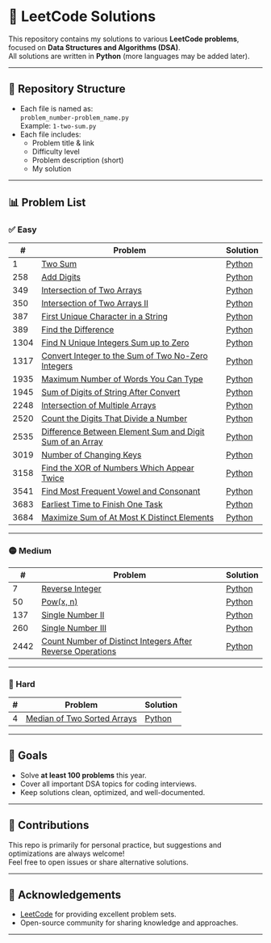 # 🧩 LeetCode Solutions

This repository contains my solutions to various **LeetCode problems**, focused on **Data Structures and Algorithms (DSA)**.  
All solutions are written in **Python** (more languages may be added later).  

---

## 📂 Repository Structure
- Each file is named as:  
  `problem_number-problem_name.py`  
  Example: `1-two-sum.py`
- Each file includes:
  - Problem title & link
  - Difficulty level
  - Problem description (short)
  - My solution

---

## 📊 Problem List

### ✅ Easy
| #   | Problem | Solution |
|----- |----------|----------|
| 1   | [Two Sum](https://leetcode.com/problems/two-sum/) | [Python](1-TwoSum.py) |
| 258 | [Add Digits](https://leetcode.com/problems/add-digits/) | [Python](258-AddDigits.py) | 
| 349 | [Intersection of Two Arrays](https://leetcode.com/problems/intersection-of-two-arrays/) | [Python](349-IntersectionofTwoArrays.py) |
| 350 | [Intersection of Two Arrays II](https://leetcode.com/problems/intersection-of-two-arrays-ii/) | [Python](350-IntersectionofTwoArraysII.py) |
| 387 | [First Unique Character in a String](https://leetcode.com/problems/first-unique-character-in-a-string/) | [Python](387-FirstUniqueCharacterInAString.py) |
| 389 | [Find the Difference](https://leetcode.com/problems/find-the-difference/) | [Python](389-FindtheDifference.py) |
| 1304 | [Find N Unique Integers Sum up to Zero](https://leetcode.com/problems/find-n-unique-integers-sum-up-to-zero/) | [Python](1304-Find_N_UniqueIntegersSumUpToZero.py) |
| 1317 | [Convert Integer to the Sum of Two No-Zero Integers](https://leetcode.com/problems/convert-integer-to-the-sum-of-two-no-zero-integers/) | [Python](1317-ConvertIntegerToTheSumofTwoNo-ZeroIntegers.py) |
| 1935 | [Maximum Number of Words You Can Type](https://leetcode.com/problems/maximum-number-of-words-you-can-type/) | [Python](1935-MaximumNumberofWordsYouCanType.py) |
| 1945 | [Sum of Digits of String After Convert](https://leetcode.com/problems/sum-of-digits-of-string-after-convert/) | [Python](1945-SumofDigitsofStringAfterConvert.py) |
| 2248 | [Intersection of Multiple Arrays](https://leetcode.com/problems/intersection-of-multiple-arrays/) | [Python](2248-IntersectionofMultipleArrays.py) |
| 2520 | [Count the Digits That Divide a Number](https://leetcode.com/problems/count-the-digits-that-divide-a-number/) | [Python](2520-CounttheDigitsThatDivideaNumber.py) |
| 2535 | [Difference Between Element Sum and Digit Sum of an Array](https://leetcode.com/problems/difference-between-element-sum-and-digit-sum-of-an-array/) | [Python](2535-DifferenceBetweenElementSumandDigitSumofanArray.py) |
| 3019 | [Number of Changing Keys](https://leetcode.com/problems/number-of-changing-keys/) | [Python](3019-NumberofChangingKeys.py) |
| 3158 | [Find the XOR of Numbers Which Appear Twice](https://leetcode.com/problems/find-the-xor-of-numbers-which-appear-twice/) | [Python](3158-FindtheXORofNumbersWhichAppearTwice.py) |
| 3541 | [Find Most Frequent Vowel and Consonant](https://leetcode.com/problems/find-most-frequent-vowel-and-consonant/) | [Python](3541-FindMostFrequentVowelandConsonant.py) |
| 3683 | [Earliest Time to Finish One Task](https://leetcode.com/problems/earliest-time-to-finish-one-task/description/) | [Python](3683-EarliestTimetoFinishOneTask.py) |
| 3684 | [Maximize Sum of At Most K Distinct Elements](https://leetcode.com/problems/maximize-sum-of-at-most-k-distinct-elements/description/) | [Python](3684-MaximizeSumofAtMostKDistinctElements.py) |

---

### 🟡 Medium
| #  | Problem | Solution |
|----|----------|----------|
| 7 | [Reverse Integer](https://leetcode.com/problems/reverse-integer/) | [Python](7-ReverseInteger.py) |
| 50 | [Pow(x, n)](https://leetcode.com/problems/powx-n/) | [Python](50-pow.py) |
| 137 | [Single Number II](https://leetcode.com/problems/single-number-ii/) | [Python](137-SingleNumber-II.py) |
| 260 | [Single Number III](https://leetcode.com/problems/single-number-iii/) | [Python](260-SingleNumber-III.py) |
| 2442 | [Count Number of Distinct Integers After Reverse Operations](https://leetcode.com/problems/count-number-of-distinct-integers-after-reverse-operations/) | [Python](2442-CountNumber_ofDistinctIntegersAfterReverseOperations.py) |

---

### 🔴 Hard
| #  | Problem | Solution |
|----|----------|----------|
| 4  | [Median of Two Sorted Arrays](https://leetcode.com/problems/median-of-two-sorted-arrays/) | [Python](4-MedianofTwoSortedArrays.py) |

---

## 🎯 Goals
- Solve **at least 100 problems** this year.
- Cover all important DSA topics for coding interviews.
- Keep solutions clean, optimized, and well-documented.

---

## 🤝 Contributions
This repo is primarily for personal practice, but suggestions and optimizations are always welcome!  
Feel free to open issues or share alternative solutions.  

---

## 🌟 Acknowledgements
- [LeetCode](https://leetcode.com/) for providing excellent problem sets.  
- Open-source community for sharing knowledge and approaches.  

---
